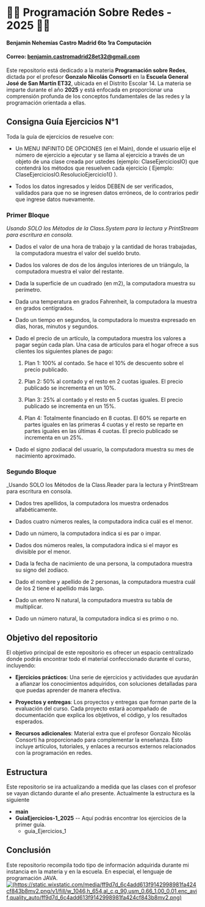 # 👨‍💻 Programación Sobre Redes - 2025 👨‍💻

[](https://github.com/BakkaSevn/2025-Prog_Redes_CastroMadrid/tree/GuiaEjercicios-1_2025#-programaci%C3%B3n-sobre-redes---2025-)

#### Benjamín Nehemías Castro Madrid 6to 1ra Computación

[](https://github.com/BakkaSevn/2025-Prog_Redes_CastroMadrid/tree/GuiaEjercicios-1_2025#benjam%C3%ADn-nehem%C3%ADas-castro-madrid-6to-1ra-computaci%C3%B3n)

#### Correo:  [benjamin.castromadrid28et32@gmail.com](mailto:benjamin.castromadrid28et32@gmail.com)

[](https://github.com/BakkaSevn/2025-Prog_Redes_CastroMadrid/tree/GuiaEjercicios-1_2025#correo-benjamincastromadrid28et32gmailcom)

Este repositorio está dedicado a la materia  **Programación sobre Redes**, dictada por el profesor  **Gonzalo Nicolás Consorti**  en la  **Escuela General José de San Martín ET32**, ubicada en el Distrito Escolar 14. La materia se imparte durante el año  **2025**  y está enfocada en proporcionar una comprensión profunda de los conceptos fundamentales de las redes y la programación orientada a ellas.

## Consigna Guía Ejercicios N°1

[](https://github.com/BakkaSevn/2025-Prog_Redes_CastroMadrid/tree/GuiaEjercicios-1_2025#consigna-gu%C3%ADa-ejercicios-n1)

Toda la guía de ejercicios de resuelve con:

-   Un MENU INFINITO DE OPCIONES (en el Main), donde el usuario elije el número de ejercicio a ejecutar y se llama al ejercicio a través de un objeto de una clase creada por ustedes (ejemplo: ClaseEjerciciosIO) que contendrá los métodos que resuelven cada ejercicio ( Ejemplo: ClaseEjerciciosIO.ResolucioEjercicio1() ).
    
-   Todos los datos ingresados y leídos DEBEN de ser verificados, validados para que no se ingresen datos erróneos, de lo contrarios pedir que ingrese datos nuevamente.
    

### **Primer Bloque**

[](https://github.com/BakkaSevn/2025-Prog_Redes_CastroMadrid/tree/GuiaEjercicios-1_2025#primer-bloque)

_Usando SOLO los Métodos de la Class.System para la lectura y PrintStream para escritura en consola._

-   Dados el valor de una hora de trabajo y la cantidad de horas trabajadas, la computadora muestra el valor del sueldo bruto.
    
-   Dados los valores de dos de los ángulos interiores de un triángulo, la computadora muestra el valor del restante.
    
-   Dada la superficie de un cuadrado (en m2), la computadora muestra su perímetro.
    
-   Dada una temperatura en grados Fahrenheit, la computadora la muestra en grados centígrados.
    
-   Dado un tiempo en segundos, la computadora lo muestra expresado en días, horas, minutos y segundos.
    
-   Dado el precio de un artículo, la computadora muestra los valores a pagar según cada plan. Una casa de artículos para el hogar ofrece a sus clientes los siguientes planes de pago:
    
    1.  Plan 1: 100% al contado. Se hace el 10% de descuento sobre el precio publicado.
        
    2.  Plan 2: 50% al contado y el resto en 2 cuotas iguales. El precio publicado se incrementa en un 10%.
        
    3.  Plan 3: 25% al contado y el resto en 5 cuotas iguales. El precio publicado se incrementa en un 15%.
        
    4.  Plan 4: Totalmente financiado en 8 cuotas. El 60% se reparte en partes iguales en las primeras 4 cuotas y el resto se reparte en partes iguales en las últimas 4 cuotas. El precio publicado se incrementa en un 25%.

-   Dado el signo zodiacal del usuario, la computadora muestra su mes de nacimiento aproximado.
        

### **Segundo Bloque**

[](https://github.com/BakkaSevn/2025-Prog_Redes_CastroMadrid/tree/GuiaEjercicios-1_2025#segundo-bloque)

_Usando SOLO los Métodos de la Class.Reader para la lectura y PrintStream para escritura en consola.
    
-   Dados tres apellidos, la computadora los muestra ordenados alfabéticamente.
    
-   Dados cuatro números reales, la computadora indica cuál es el menor.
    
-   Dado un número, la computadora indica si es par o impar.
    
-   Dados dos números reales, la computadora indica si el mayor es divisible por el menor.
    
-   Dada la fecha de nacimiento de una persona, la computadora muestra su signo del zodíaco.
    
-   Dado el nombre y apellido de 2 personas, la computadora muestra cuál de los 2 tiene el apellido más largo.
    
-   Dado un entero N natural, la computadora muestra su tabla de multiplicar.
    
-   Dado un número natural, la computadora indica si es primo o no.
    

## Objetivo del repositorio

[](https://github.com/BakkaSevn/2025-Prog_Redes_CastroMadrid/tree/GuiaEjercicios-1_2025#objetivo-del-repositorio)

El objetivo principal de este repositorio es ofrecer un espacio centralizado donde podrás encontrar todo el material confeccionado durante el curso, incluyendo:

-   **Ejercicios prácticos**: Una serie de ejercicios y actividades que ayudarán a afianzar los conocimientos adquiridos, con soluciones detalladas para que puedas aprender de manera efectiva.
    
-   **Proyectos y entregas**: Los proyectos y entregas que forman parte de la evaluación del curso. Cada proyecto estará acompañado de documentación que explica los objetivos, el código, y los resultados esperados.
    
-   **Recursos adicionales**: Material extra que el profesor Gonzalo Nicolás Consorti ha proporcionado para complementar la enseñanza. Esto incluye artículos, tutoriales, y enlaces a recursos externos relacionados con la programación en redes.
    

## Estructura

[](https://github.com/BakkaSevn/2025-Prog_Redes_CastroMadrid/tree/GuiaEjercicios-1_2025#estructura)

Este repositorio se ira actualizando a medida que las clases con el profesor se vayan dictando durante el año presente. Actualmente la estructura es la siguiente

-   **main**
-   **GuiaEjercicios-1_2025**  -- Aquí podrás encontrar los ejercicios de la primer guía.
    -   guia_Ejercicios_1

## Conclusión

[](https://github.com/BakkaSevn/2025-Prog_Redes_CastroMadrid/tree/GuiaEjercicios-1_2025#conclusi%C3%B3n)

Este repositorio recompila todo tipo de información adquirida durante mi instancia en la materia y en la escuela. En especial, el lenguaje de programación JAVA.  [![(https://static.wixstatic.com/media/ff9d7d_6c4add613f9142998981fa424cf843b8mv2.png/v1/fill/w_1046,h_654,al_c,q_90,usm_0.66_1.00_0.01,enc_avif,quality_auto/ff9d7d_6c4add613f9142998981fa424cf843b8mv2.png)](https://camo.githubusercontent.com/15c86d0f843cf000b1b4153d295761bc2363258a668e21cbb1fb72fce9232bfb/68747470733a2f2f7374617469632e7769787374617469632e636f6d2f6d656469612f6666396437645f36633461646436313366393134323939383938316661343234636638343362387e6d76322e706e672f76312f66696c6c2f775f313034362c685f3635342c616c5f632c715f39302c75736d5f302e36365f312e30305f302e30312c656e635f617669662c7175616c6974795f6175746f2f6666396437645f36633461646436313366393134323939383938316661343234636638343362387e6d76322e706e67)](https://camo.githubusercontent.com/15c86d0f843cf000b1b4153d295761bc2363258a668e21cbb1fb72fce9232bfb/68747470733a2f2f7374617469632e7769787374617469632e636f6d2f6d656469612f6666396437645f36633461646436313366393134323939383938316661343234636638343362387e6d76322e706e672f76312f66696c6c2f775f313034362c685f3635342c616c5f632c715f39302c75736d5f302e36365f312e30305f302e30312c656e635f617669662c7175616c6974795f6175746f2f6666396437645f36633461646436313366393134323939383938316661343234636638343362387e6d76322e706e67)
